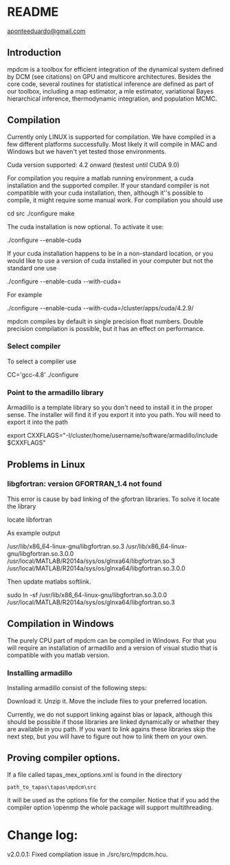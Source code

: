 # README

aponteeduardo@gmail.com

## Introduction

mpdcm is a toolbox for efficient integration of the dynamical system defined
by DCM (see citations) on GPU and multicore architectures. Besides the core
 code, several 
routines for statistical inference are defined as part of our toolbox, 
including a map estimator, a mle estimator, variational Bayes hierarchical 
inference, thermodynamic integration, and population MCMC.


## Compilation

Currently only LINUX is supported for compilation. We have compiled in a few
different platforms successfully. Most likely it will compile in MAC and 
Windows but we haven't yet tested those environments. 

Cuda version supported: 4.2 onward (testest until CUDA 9.0)

For compilation you require a matlab running environment, a cuda installation
and the supported compiler. If your standard compiler is not compatible with
your cuda installation, then, although it''s possible to compile, it might
require some manual work. For compilation you should use

 cd src
 ./configure
 make

The cuda installation is now optional. To activate it use:

./configure --enable-cuda

If your cuda installation happens to be in a non-standard location, or you
would like to use a version of cuda installed in your computer but not the 
standard one use

 ./configure --enable-cuda --with-cuda=<LOCATION OF YOUR CUDA INSTALLATION>

For example

 ./configure --enable-cuda --with-cuda=/cluster/apps/cuda/4.2.9/

mpdcm compiles by default in single precision float numbers. Double precision
compilation is possible, but it has an effect on performance.

### Select compiler

To select a compiler use

CC='gcc-4.8' ./configure

### Point to the armadillo library

Armadillo is a template library so you don't need to install it in the proper
sense. The installer will find it if you export it into you path. You will
need to export it into the path

export CXXFLAGS="-I/cluster/home/username/software/armadillo/include $CXXFLAGS"
   

## Problems in Linux

### libgfortran: version GFORTRAN\_1.4 not found

This error is cause by bad linking of the gfortran libraries. To solve it 
locate the library

locate libfortran

As example output

/usr/lib/x86_64-linux-gnu/libgfortran.so.3
/usr/lib/x86_64-linux-gnu/libgfortran.so.3.0.0
/usr/local/MATLAB/R2014a/sys/os/glnxa64/libgfortran.so.3
/usr/local/MATLAB/R2014a/sys/os/glnxa64/libgfortran.so.3.0.0

Then update matlabs softlink.

sudo ln -sf /usr/lib/x86_64-linux-gnu/libgfortran.so.3.0.0 /usr/local/MATLAB/R2014a/sys/os/glnxa64/libgfortran.so.3

## Compilation in Windows

The purely CPU part of mpdcm can be compiled in Windows. For that you will 
require an installation of armadillo and a version of visual studio that is
compatible with you matlab version.

### Installing armadillo

Installing armadillo consist of the following steps:

Download it.
Unzip it.
Move the include files to your preferred location.

Currently, we do not support linking against blas or lapack, although this 
should be possible if those libraries are linked dynamically or whether they
are available in you path. If you want to link agains these libraries skip the
next step, but you will have to figure out how to link them on your own.

## Proving compiler options.

If a file called tapas_mex_options.xml is found in the directory

    path_to_tapas\tapas\mpdcm\src 

it will be used as the options file for the compiler. Notice that if you add
the compiler option \openmp the whole package will support multithreading.


# Change log:

v2.0.0.1: Fixed compilation issue in ./src/src/mpdcm.hcu.
